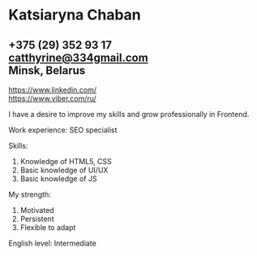 Katsiaryna Chaban  
========================
+375 (29) 352 93 17  
catthyrine@334gmail.com  
Minsk, Belarus  
-------  
https://www.linkedin.com/  
https://www.viber.com/ru/

I have a desire to improve my skills and grow professionally in Frontend.

Work experience: SEO specialist

Skills:
1. Knowledge of HTML5, CSS 
2. Basic knowledge of  UI/UX
3. Basic knowledge of JS

My strength:
1. Motivated  
2. Persistent
3. Flexible to adapt 

English level: Intermediate  
